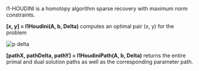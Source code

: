 l1-HOUDINI is a homotopy algorithm sparse recovery with maximum norm constraints.


**[x, y] = l1Houdini(A, b, Delta)** computes an optimal pair (x, y) for the problem


![p delta](https://redaktionssystem.tu-braunschweig.de/default/NPS/preview/b_38/Medien-DB/iaa/brauer/p_delta.jpg)


**[pathX, pathDelta, pathY] = l1HoudiniPath(A, b, Delta)** returns the entire primal and dual solution paths as well as the corresponding parameter path.